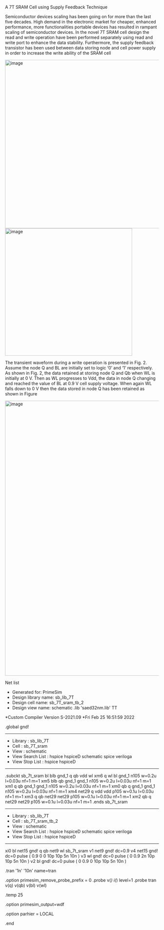 A 7T SRAM Cell using Supply Feedback Technique

Semiconductor devices scaling has been going on for more than the last five decades. High demand in the electronic market for cheaper, enhanced performance, more functionalities portable devices has resulted in rampant scaling of semiconductor devices. In the novel 7T SRAM cell design the read and write operation have been performed separately using read and write port to enhance the data stability. Furthermore, the supply feedback transistor has been used between data storing node and cell power supply in order to increase the write ability of the SRAM cell

<img width="550" alt="image" src="https://user-images.githubusercontent.com/54323691/156225978-936ea40f-faa3-435a-9f6e-2f77206b7df1.png">

<img width="416" alt="image" src="https://user-images.githubusercontent.com/54323691/156226081-31a94665-94d7-47d0-a240-6bab1918384e.png">

The transient waveform during a write operation is presented in Fig. 2. Assume the node Q and BL are initially set to logic ‘0’ and ‘1’ respectively. As shown in Fig. 2, the data retained at storing node Q and Qb when WL is initially at 0 V. Then as WL progresses to Vdd, the data in node Q changing and reached the value of BL at 0.9 V cell supply voltage. When again WL falls down to 0 V then the data stored in node Q has been retained as shown in Figure

<img width="898" alt="image" src="https://user-images.githubusercontent.com/54323691/156226149-b6582be2-1b0f-4023-a95b-6fc84bed1b70.png">

Net list
*  Generated for: PrimeSim
*  Design library name: sb_lib_7T
*  Design cell name: sb_7T_sram_tb_2
*  Design view name: schematic
.lib 'saed32nm.lib' TT

*Custom Compiler Version S-2021.09
*Fri Feb 25 16:51:59 2022

.global gnd!
********************************************************************************
* Library          : sb_lib_7T
* Cell             : sb_7T_sram
* View             : schematic
* View Search List : hspice hspiceD schematic spice veriloga
* View Stop List   : hspice hspiceD
********************************************************************************
.subckt sb_7t_sram bl blb gnd_1 q qb vdd wl
xm6 q wl bl gnd_1 n105 w=0.2u l=0.03u nf=1 m=1
xm5 blb qb gnd_1 gnd_1 n105 w=0.2u l=0.03u nf=1 m=1
xm1 q qb gnd_1 gnd_1 n105 w=0.2u l=0.03u nf=1 m=1
xm0 qb q gnd_1 gnd_1 n105 w=0.2u l=0.03u nf=1 m=1
xm4 net29 q vdd vdd p105 w=0.1u l=0.03u nf=1 m=1
xm3 q qb net29 net29 p105 w=0.1u l=0.03u nf=1 m=1
xm2 qb q net29 net29 p105 w=0.1u l=0.03u nf=1 m=1
.ends sb_7t_sram

********************************************************************************
* Library          : sb_lib_7T
* Cell             : sb_7T_sram_tb_2
* View             : schematic
* View Search List : hspice hspiceD schematic spice veriloga
* View Stop List   : hspice hspiceD
********************************************************************************
xi0 bl net15 gnd! q qb net9 wl sb_7t_sram
v1 net9 gnd! dc=0.9
v4 net15 gnd! dc=0 pulse ( 0.9 0 0 10p 10p 5n 10n )
v3 wl gnd! dc=0 pulse ( 0 0.9 2n 10p 10p 5n 10n )
v2 bl gnd! dc=0 pulse ( 0 0.9 0 10p 10p 5n 10n )








.tran '1n' '10n' name=tran

.option primesim_remove_probe_prefix = 0
.probe v(*) i(*) level=1
.probe tran v(q) v(qb) v(bl) v(wl)

.temp 25



.option primesim_output=wdf


.option parhier = LOCAL






.end

